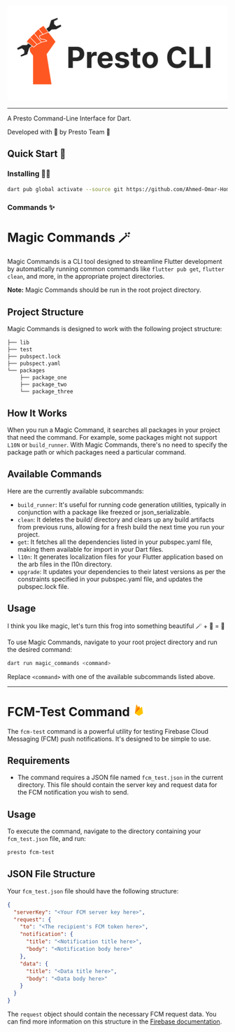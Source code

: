 ![Presto CLI Logo](assets/presto_cli_logo.png)

---

A Presto Command-Line Interface for Dart.

Developed with 🧡 by Presto Team 🐥

## Quick Start 🚀

### Installing 🧑‍💻

```bash
dart pub global activate --source git https://github.com/Ahmed-Omar-Hommir/presto-cli
```

### Commands ✨

# Magic Commands 🪄

Magic Commands is a CLI tool designed to streamline Flutter development by automatically running common commands like `flutter pub get`, `flutter clean`, and more, in the appropriate project directories.

**Note:** Magic Commands should be run in the root project directory.

## Project Structure

Magic Commands is designed to work with the following project structure:

```
├── lib
├── test
├── pubspect.lock
├── pubspect.yaml
└── packages
    ├── package_one
    ├── package_two
    └── package_three
```

## How It Works

When you run a Magic Command, it searches all packages in your project that need the command. For example, some packages might not support `L10N` or `build_runner`. With Magic Commands, there's no need to specify the package path or which packages need a particular command.

## Available Commands

Here are the currently available subcommands:

- `build_runner`: It's useful for running code generation utilities, typically in conjunction with a package like freezed or json_serializable.
- `clean`: It deletes the build/ directory and clears up any build artifacts from previous runs, allowing for a fresh build the next time you run your project.
- `get`: It fetches all the dependencies listed in your pubspec.yaml file, making them available for import in your Dart files.
- `l10n`: It generates localization files for your Flutter application based on the arb files in the l10n directory.
- `upgrade`: It updates your dependencies to their latest versions as per the constraints specified in your pubspec.yaml file, and updates the pubspec.lock file.

## Usage

I think you like magic, let's turn this frog into something beautiful 🪄 + 🐸 = 🐣

To use Magic Commands, navigate to your root project directory and run the desired command:

```bash
dart run magic_commands <command>
```

Replace `<command>` with one of the available subcommands listed above.

---

# FCM-Test Command <img src="assets/firebase-icon.svg" alt="Alternative Text" width="28" height="28" />

The `fcm-test` command is a powerful utility for testing Firebase Cloud Messaging (FCM) push notifications. It's designed to be simple to use.

## Requirements

- The command requires a JSON file named `fcm_test.json` in the current directory. This file should contain the server key and request data for the FCM notification you wish to send.

## Usage

To execute the command, navigate to the directory containing your `fcm_test.json` file, and run:

```bash
presto fcm-test
```

## JSON File Structure

Your `fcm_test.json` file should have the following structure:

```json
{
  "serverKey": "<Your FCM server key here>",
  "request": {
    "to": "<The recipient's FCM token here>",
    "notification": {
      "title": "<Notification title here>",
      "body": "<Notification body here>"
    },
    "data": {
      "title": "<Data title here>",
      "body": "<Data body here>"
    }
  }
}
```

The `request` object should contain the necessary FCM request data. You can find more information on this structure in the [Firebase documentation](https://firebase.google.com/docs/cloud-messaging).
